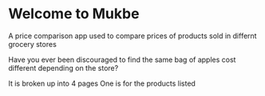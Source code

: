 <h1>Welcome to Mukbe</h1>

A price comparison app used to compare prices of products sold in differnt grocery stores

Have you ever been discouraged to find the same bag of apples cost different depending on the store?

It is broken up into 4 pages
One is for the products listed
